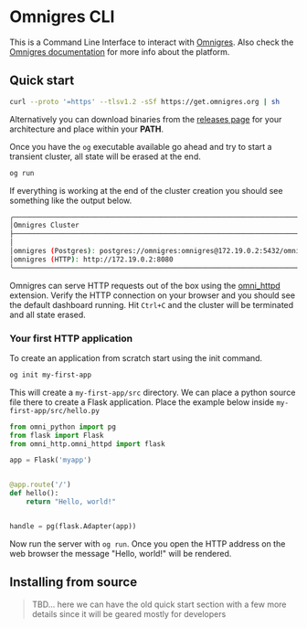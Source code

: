 # Omnigres CLI

This is a Command Line Interface to interact with [Omnigres](https://github.com/omnigres/omnigres).
Also check the [Omnigres documentation](https://docs.omnigres.org/) for more info about the platform.

## Quick start

```sh 
curl --proto '=https' --tlsv1.2 -sSf https://get.omnigres.org | sh
```

Alternatively you can download binaries from the [releases page](/releases) for your architecture and place within your **PATH**. 

Once you have the `og` executable available go ahead and try to start a transient cluster, all state will be erased at the end.

```sh 
og run
```

If everything is working at the end of the cluster creation you should see something like the output below.

```sh 
╭──────────────────────────────────────────────────────────────────────────────╮
│Omnigres Cluster                                                              │
├──────────────────────────────────────────────────────────────────────────────┤
│                                                                              │
│omnigres (Postgres): postgres://omnigres:omnigres@172.19.0.2:5432/omnigres    │
│omnigres (HTTP): http://172.19.0.2:8080                                       │
╰──────────────────────────────────────────────────────────────────────────────╯
```

Omnigres can serve HTTP requests out of the box using the [omni_httpd](https://docs.omnigres.org/omni_httpd/install/) extension.
Verify the HTTP connection on your browser and you should see the default dashboard running.
Hit `Ctrl+C` and the cluster will be terminated and all state erased.

### Your first HTTP application

To create an application from scratch start using the init command.

```sh 
og init my-first-app
```

This will create a `my-first-app/src` directory. We can place a python source file there to create a Flask application.
Place the example below inside `my-first-app/src/hello.py`

```python
from omni_python import pg
from flask import Flask
from omni_http.omni_httpd import flask

app = Flask('myapp')


@app.route('/')
def hello():
    return "Hello, world!"


handle = pg(flask.Adapter(app))
```

Now run the server with `og run`. Once you open the HTTP address on the web browser the message "Hello, world!" will be rendered.

## Installing from source

> TBD...
> here we can have the old quick start section with a few more details since it will be geared mostly for developers
